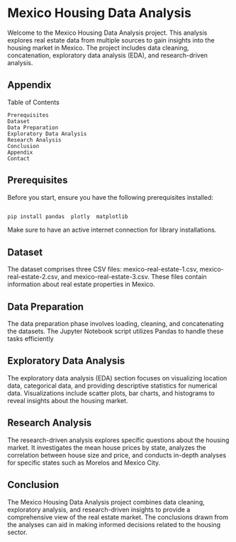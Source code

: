 
# Mexico Housing Data Analysis

Welcome to the Mexico Housing Data Analysis project. This analysis explores real estate data from multiple sources to gain insights into the housing market in Mexico. The project includes data cleaning, concatenation, exploratory data analysis (EDA), and research-driven analysis.


## Appendix

Table of Contents

    Prerequisites
    Dataset
    Data Preparation
    Exploratory Data Analysis
    Research Analysis
    Conclusion
    Appendix
    Contact


## Prerequisites

Before you start, ensure you have the following prerequisites installed:

   

```Python

pip install pandas  plotly  matplotlib  
```
Make sure to have an active internet connection for library installations.

## Dataset

The dataset comprises three CSV files: mexico-real-estate-1.csv, mexico-real-estate-2.csv, and mexico-real-estate-3.csv. These files contain information about real estate properties in Mexico.
## Data Preparation

The data preparation phase involves loading, cleaning, and concatenating the datasets. The Jupyter Notebook script utilizes Pandas to handle these tasks efficiently

## Exploratory Data Analysis

The exploratory data analysis (EDA) section focuses on visualizing location data, categorical data, and providing descriptive statistics for numerical data. Visualizations include scatter plots, bar charts, and histograms to reveal insights about the housing market.

## Research Analysis

The research-driven analysis explores specific questions about the housing market. It investigates the mean house prices by state, analyzes the correlation between house size and price, and conducts in-depth analyses for specific states such as Morelos and Mexico City.

## Conclusion

The Mexico Housing Data Analysis project combines data cleaning, exploratory analysis, and research-driven insights to provide a comprehensive view of the real estate market. The conclusions drawn from the analyses can aid in making informed decisions related to the housing sector.